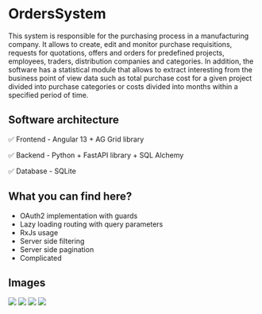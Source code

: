 # OrdersSystem

This system is responsible for the purchasing process in a manufacturing company. It allows to create, edit and monitor purchase requisitions, requests for quotations, offers and orders for predefined projects, employees, traders, distribution companies and categories. In addition, the software has a statistical module that allows to extract interesting from the business point of view data such as total purchase cost for a given project divided into purchase categories or costs divided into months within a specified period of time.

## Software architecture
:white_check_mark: Frontend - Angular 13 + AG Grid library

:white_check_mark: Backend - Python + FastAPI library + SQL Alchemy

:white_check_mark: Database - SQLite


## What you can find here?
- OAuth2 implementation with guards
- Lazy loading routing with query parameters
- RxJs usage
- Server side filtering
- Server side pagination
- Complicated 


## Images
![](https://i.imgur.com/t2Mu0ho.png)
![](https://i.imgur.com/Gsj12AN.png)
![](https://i.imgur.com/K5nXsWU.png)
![](https://i.imgur.com/dvyBZzh.png)

